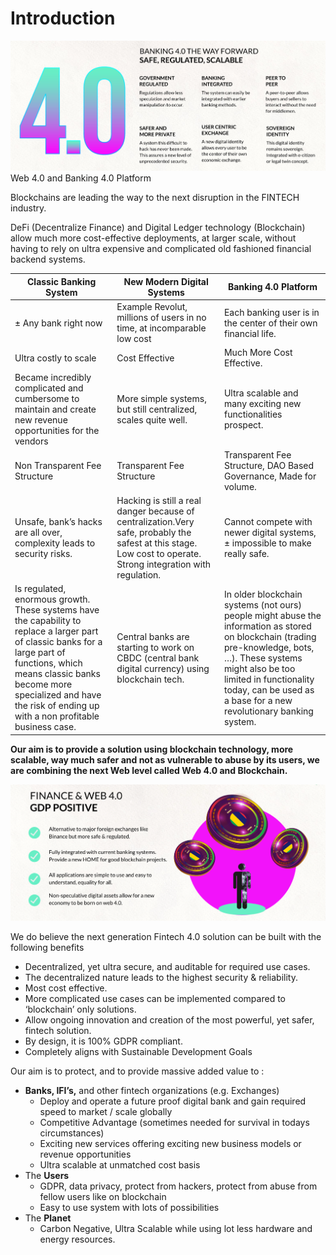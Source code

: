# Introduction
![alt_text](img/banking4.0.png "image_tooltip")
Web 4.0 and Banking 4.0 Platform

Blockchains are leading the way to the next disruption in the FINTECH industry.

DeFi (Decentralize Finance) and Digital Ledger technology (Blockchain) allow much more cost-effective deployments, at larger scale, without having to rely on ultra expensive and complicated old fashioned financial backend systems.


|Classic Banking System|New Modern Digital Systems|Banking 4.0 Platform|
|---|---|---|
|± Any bank right now|Example Revolut, millions of users in no time, at incomparable low cost|Each banking user is in the center of their own financial life.|
|Ultra costly to scale|Cost Effective|Much More Cost Effective.|
|Became incredibly complicated and cumbersome to maintain and create new revenue opportunities for the vendors|More simple systems, but still centralized, scales quite well.|Ultra scalable and many exciting new functionalities prospect.|
|Non Transparent Fee Structure|Transparent Fee Structure|Transparent Fee Structure, DAO Based Governance, Made for volume.
|Unsafe, bank’s hacks are all over, complexity leads to security risks.|Hacking is still a real danger because of centralization.Very safe, probably the safest at this stage. Low cost to operate. Strong integration with regulation.|Cannot compete with newer digital systems, ± impossible to make really safe.|
|Is regulated, enormous growth. These systems have the capability to replace a larger part of classic banks for a large part of functions, which means classic banks become more specialized and have the risk of ending up with a non profitable business case.|Central banks are starting to work on CBDC (central bank digital currency) using blockchain tech.|In older blockchain systems (not ours) people might abuse the information as stored on blockchain (trading pre-knowledge, bots, …). These systems might also be too limited in functionality today, can be used as a base for a new revolutionary banking system.


**Our aim is to provide a solution using blockchain technology, more scalable, way much safer and not as vulnerable to abuse by its users, we are combining the next Web level called Web 4.0 and Blockchain.**


![alt_text](img/finance_and_web.png "image_tooltip")


We do believe the next generation Fintech 4.0 solution can be built with the following benefits



* Decentralized, yet ultra secure, and auditable for required use cases.
* The decentralized nature leads to the highest security & reliability.
* Most cost effective.
* More complicated use cases can be implemented compared to ‘blockchain’ only solutions.
* Allow ongoing innovation and creation of the most powerful, yet safer, fintech solution.
* By design, it is 100% GDPR compliant.
* Completely aligns with Sustainable Development Goals

Our aim is to protect, and to provide massive added value to :



* **Banks, IFI’s,** and other fintech organizations (e.g. Exchanges)
    * Deploy and operate a future proof digital bank and gain required speed to market / scale globally
    * Competitive Advantage (sometimes needed for survival in todays circumstances)
    * Exciting new services offering exciting new business models or revenue opportunities
    * Ultra scalable at unmatched cost basis
* The **Users**
    * GDPR, data privacy, protect from hackers, protect from abuse from fellow users like on blockchain
    * Easy to use system with lots of possibilities
* The **Planet**
    * Carbon Negative, Ultra Scalable while using lot less hardware and energy resources.

